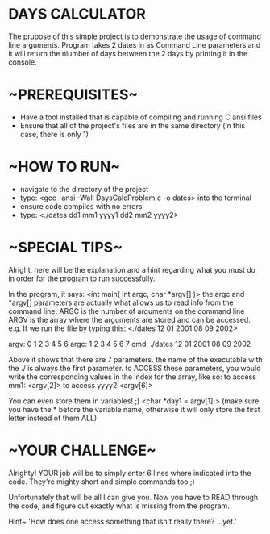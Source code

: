 # DAYS CALCULATOR
The prupose of this simple project is to demonstrate the usage of command line arguments.
Program takes 2 dates in as Command Line parameters and it will return the niumber of days between the 2 days by printing it in the console.

# ~PREREQUISITES~
+ Have a tool installed that is capable of compiling and running C ansi files
+ Ensure that all of the project's files are in the same directory (in this case, there is only 1)

# ~HOW TO RUN~

+ navigate to the directory of the project
+ type: <gcc -ansi -Wall DaysCalcProblem.c -o dates> into the terminal
+ ensure code compiles with no errors
+ type: <./dates dd1 mm1 yyyy1 dd2 mm2 yyyy2>

# ~SPECIAL TIPS~
Alright, here will be the explanation and a hint regarding what you must do in order for the program to run successfully.

In the program, it says: 
        <int main( int argc, char *argv[] )>
        the argc and *argv[] parameters are actually what allows us to read info from the command line.
        ARGC is the number of arguments on the command line
        ARGV is the array where the arguments are stored and can be accessed.
        e.g. If we run the file by typing this: <./dates 12 01 2001 08 09 2002>

argv:      0    1  2   3   4  5   6
argc:      1    2  3   4   5  6   7
cmd:    ./dates 12 01 2001 08 09 2002

Above it shows that there are 7 parameters.
the name of the executable with the ./ is always the first parameter.
to ACCESS these parameters, you would write the corresponding values in the index for the array, like so:
    to access mm1: <argv[2]>
    to access yyyy2 <argv[6]>

You can even store them in variables! ;)
    <char *day1 = argv[1];>         (make sure you have the * before the variable name, otherwise it will only store the first letter instead
                                    of them ALL)

# ~YOUR CHALLENGE~
Alrighty!  YOUR job will be to simply enter 6 lines where indicated into the code.
They're mighty short and simple commands too ;)

Unfortunately that will be all I can give you.
Now you have to READ through the code, and figure out exactly what is missing from the program.

























Hint~ 'How does one access something that isn't really there?                                                          ...yet.'
